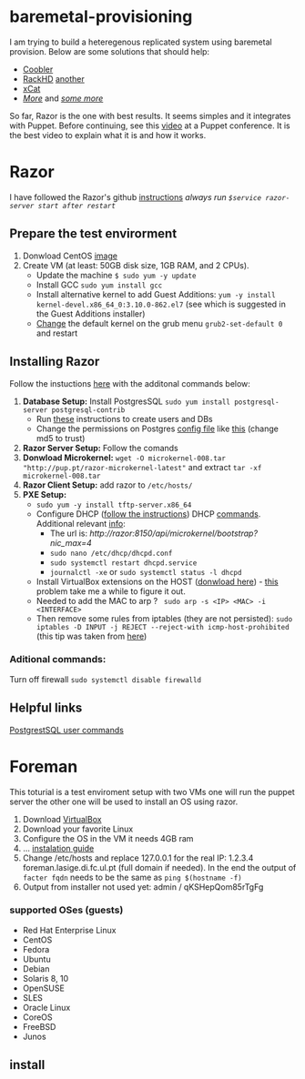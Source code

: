 # baremetal-provisioning

I am trying to build a heteregenous replicated system using baremetal provision. 
Below are some solutions that should help:
* [Coobler](http://cobbler.github.io/manuals/quickstart/)
* [RackHD](https://github.com/rackhd/rackhd) [another](https://rackhd.readthedocs.io/en/latest/rackhd_overview.html)
* [xCat](http://xcat.org/)
* [*More*](https://devops.com/flap-part-1-server-provisioning/) and [*some more*](https://www.cyberciti.biz/tips/server-provisioning-software.html)

So far, Razor is the one with best results. 
It seems simples and it integrates with Puppet.
Before continuing, see this [video](https://www.youtube.com/watch?v=cR1bOg0IU5U) at a Puppet conference. 
It is the best video to explain what it is and how it works. 

# Razor
I have followed the Razor's github [instructions](https://github.com/puppetlabs/razor-server)
*always run ```$service razor-server start after restart```*
## Prepare the test envirorment
1. Donwload CentOS [image](http://isoredirect.centos.org/centos/7/isos/x86_64/CentOS-7-x86_64-DVD-1804.iso) 
2. Create VM (at least: 50GB disk size, 1GB RAM, and 2 CPUs).
	* Update the machine ```$ sudo yum -y update```
	* Install GCC ```sudo yum install gcc```
	* Install alternative kernel to add Guest Additions: ```yum -y install kernel-devel.x86_64_0:3.10.0-862.el7``` (see which is suggested in the Guest Additions installer)
	* [Change](https://www.thegeekdiary.com/centos-rhel-7-change-default-kernel-boot-with-old-kernel/) the default kernel on the grub menu ```grub2-set-default 0``` and restart

## Installing Razor
Follow the instuctions [here](https://github.com/puppetlabs/razor-server/wiki/Installation) with the additonal commands below:
1. **Database Setup:** Install PostgresSQL ```sudo yum install postgresql-server postgresql-contrib```
	* Run [these](https://www.linode.com/docs/databases/postgresql/how-to-install-postgresql-relational-databases-on-centos-7/) instructions to create users and DBs
	* Change the permissions on Postgres [config file](https://unix.stackexchange.com/a/234334) like [this](https://stackoverflow.com/a/18664239/5077205) (change md5 to trust)
2. **Razor Server Setup:** Follow the comands 
3. **Donwload Microkernel:** ```wget -O microkernel-008.tar "http://pup.pt/razor-microkernel-latest"``` and extract  ```tar -xf microkernel-008.tar```
4. **Razor Client Setup:** add razor to ```/etc/hosts/```
5. **PXE Setup:**
	* ```sudo yum -y install tftp-server.x86_64```
	* Configure DHCP ([follow the instructions](https://www.tecmint.com/install-dhcp-server-in-centos-rhel-fedora/)) DHCP [commands](https://www.cyberciti.biz/faq/starting-stopping-restarting-dhcpd-in-fedora-linux/). Additional relevant [info](https://technodrone.blogspot.com/2013/11/razor-dhcp-and-tftp.html):
		* The url is: *http://razor:8150/api/microkernel/bootstrap?nic_max=4*
		* ```sudo nano /etc/dhcp/dhcpd.conf```
		* ```sudo systemctl restart dhcpd.service```
		* ```journalctl -xe``` or  ```sudo systemctl status -l dhcpd```
	* Install VirtualBox extensions on the HOST ([donwload here](https://www.virtualbox.org/wiki/Downloads])) - [this](https://linuxacademy.com/community/posts/show/topic/7812-pxe-server-problem) problem take me a while to figure it out.
	* Needed to add the MAC to arp ? ``` sudo arp -s <IP> <MAC> -i <INTERFACE>```
	* Then remove some rules from iptables (they are not persisted):  ```sudo iptables -D INPUT -j REJECT --reject-with icmp-host-prohibited``` (this tip was taken from [here](https://openstack.nimeyo.com/88925/openstack-neutron-icmp-host-unreachable-admin-prohibited))

### Aditional commands:
Turn off firewall ```sudo systemctl disable firewalld```

## Helpful links
[PostgrestSQL user commands](https://www.digitalocean.com/community/tutorials/how-to-use-roles-and-manage-grant-permissions-in-postgresql-on-a-vps--2)

# Foreman

This toturial is a test enviroment setup with two VMs one will run the puppet server the other one will be used to install an OS using razor. 

1. Download [VirtualBox](https://www.virtualbox.org/wiki/Linux_Downloads)
2. Download your favorite Linux 
3. Configure the OS in the VM it needs 4GB ram
4. ... [instalation guide](https://www.theforeman.org/introduction.html)
5. Change /etc/hosts and replace 127.0.0.1 for the real IP: 1.2.3.4 foreman.lasige.di.fc.ul.pt (full domain if needed). 
In the end the output of ```facter fqdn``` needs to be the same as ```ping $(hostname -f)```
6. Output from installer not used yet: admin / qKSHepQom85rTgFg 


### supported OSes (guests)
* Red Hat Enterprise Linux 
* CentOS
* Fedora
* Ubuntu
* Debian
* Solaris 8, 10
* OpenSUSE  
* SLES 
* Oracle Linux
* CoreOS
* FreeBSD
* Junos

## install 


